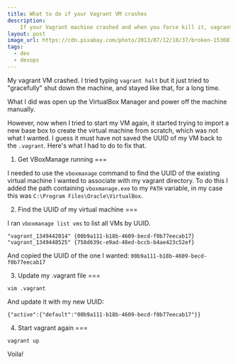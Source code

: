 ```yaml
---
title: What to do if your Vagrant VM crashes
description:
    If your Vagrant machine crashed and when you force kill it, vagrant forgets about its existence - here's how to fix that.
layout: post
image_url: https://cdn.pixabay.com/photo/2013/07/12/18/37/broken-153601_1280.png
tags:
  - dev
  - devops
---
```


My vagrant VM crashed. I tried typing `vagrant halt` but it just tried to "gracefully" shut down the machine,
and stayed like that, for a long time.

What I did was open up the VirtualBox Manager and power off the machine manually.

However, now when I tried to start my VM again, it started trying to import a new base box to create the virtual
machine from scratch, which was not what I wanted. I guess it must have not saved the UUID of my VM back to the
`.vagrant`. Here's what I had to do to fix that.

1. Get VBoxManage running
===

I needed to use the `vboxmanage` command to find the UUID of the existing virtual machine I wanted to associate
with my vagrant directory. To do this I added the path containing `vboxmanage.exe` to my `PATH` variable, in my
case this was `C:\Program Files\Oracle\VirtualBox`.

2. Find the UUID of my virtual machine
===

I ran `vboxmanage list vms` to list all VMs by UUID.

```
"vagrant_1349442014" {00b9a111-b18b-4609-becd-f0b77eecab17}
"vagrant_1349448525" {758d639c-e9ad-48ed-bccb-b4ae423c52ef}
```

And copied the UUID of the one I wanted: `00b9a111-b18b-4609-becd-f0b77eecab17`

3. Update my .vagrant file
===

```
vim .vagrant
```

And update it with my new UUID:

```
{"active":{"default":"00b9a111-b18b-4609-becd-f0b77eecab17"}}
```

4. Start vagrant again
===

```
vagrant up
```

Voila!

